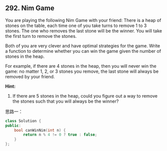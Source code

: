 ## 292. Nim Game

You are playing the following Nim Game with your friend: There is a heap of stones on the table, each time one of you take turns to remove 1 to 3 stones. The one who removes the last stone will be the winner. You will take the first turn to remove the stones.

Both of you are very clever and have optimal strategies for the game. Write a function to determine whether you can win the game given the number of stones in the heap.

For example, if there are 4 stones in the heap, then you will never win the game: no matter 1, 2, or 3 stones you remove, the last stone will always be removed by your friend.

**Hint:**

1. If there are 5 stones in the heap, could you figure out a way to remove the stones such that you will always be the winner?

思路一：

```c++
class Solution {
public:
	bool canWinNim(int n) {
		return n % 4 != 0 ? true : false;
	}
};
```